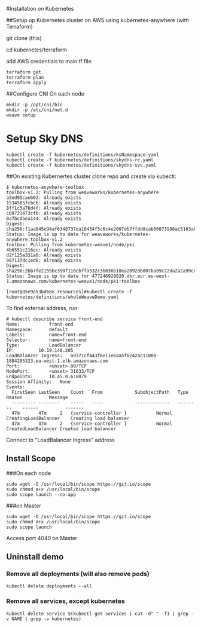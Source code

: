 #Installation on Kubernetes


##Setup up Kubernetes cluster on AWS using kubernetes-anywhere (with Terraform)

git clone (this)

cd kubernetes/terraform

add AWS credentials to main.tf file

```
terraform get
terraform plan
terraform apply
```

##Configure CNI
On each node 

```
mkdir -p /opt/cni/bin
mkdir -p /etc/cni/net.d
weave setup
```

# Setup Sky DNS
```
kubectl create -f kubernetes/definitions/ksNamespace.yaml
kubectl create -f kubernetes/definitions/skydns-rc.yaml
kubectl create -f kubernetes/definitions/skydns-svc.yaml
```


##On existing Kubernertes cluster clone repo and create via kubectl:


```
$ kubernetes-anywhere-toolbox
toolbox-v1.2: Pulling from weaveworks/kubernetes-anywhere
a3ed95caeb02: Already exists
1534505fcbc6: Already exists
8ff1c5a70d4f: Already exists
c09721473cfb: Already exists
0a7bcdbea144: Already exists
Digest: sha256:f1aa045e94af6348737ea10434f5c6c4e2007eb7ffdd8cab06073986ac5163a6
Status: Image is up to date for weaveworks/kubernetes-anywhere:toolbox-v1.2
toolbox: Pulling from kubernetes-weave1/node/pki
4b6551c216ec: Already exists
d2f125e331a0: Already exists
987137dc1ed6: Already exists
Digest: sha256:2bb7fe2155bc390f110cbffa532c3b036b18ea2092d6807bab9c22da2a2a99cc
Status: Image is up to date for 477246929820.dkr.ecr.eu-west-1.amazonaws.com/kubernetes-weave1/node/pki:toolbox

[root@35e9a53bd68e resources]#kubectl create -f kubernetes/definitions/wholeWeaveDemo.yaml
```

To find external address, run:
```
# kubectl describe service front-end
Name:			front-end
Namespace:		default
Labels:			name=front-end
Selector:		name=front-end
Type:			LoadBalancer
IP:			10.19.148.205
LoadBalancer Ingress:	a9371cf443f6e11e6aa5f0242ac11000-1884285323.eu-west-1.elb.amazonaws.com
Port:			<unset>	80/TCP
NodePort:		<unset>	31633/TCP
Endpoints:		10.45.0.6:8079
Session Affinity:	None
Events:
  FirstSeen	LastSeen	Count	From			SubobjectPath	Type		Reason			Message
  ---------	--------	-----	----			-------------	--------	------			-------
  47m		47m		2	{service-controller }			Normal		CreatingLoadBalancer	Creating load balancer
  47m		47m		2	{service-controller }			Normal		CreatedLoadBalancer	Created load balancer
  ```

Connect to "LoadBalancer Ingress" address

## Install Scope

###On each node
```
sudo wget -O /usr/local/bin/scope https://git.io/scope
sudo chmod a+x /usr/local/bin/scope
sudo scope launch --no-app
```
###on Master
```
sudo wget -O /usr/local/bin/scope https://git.io/scope
sudo chmod a+x /usr/local/bin/scope
sudo scope launch
```

Access port 4040 on Master

## Uninstall demo

### Remove all deployments (will also remove pods)
```
kubectl delete deployments --all
```
### Remove all services, except kubernetes
```
kubectl delete service $(kubectl get services | cut -d" " -f1 | grep -v NAME | grep -v kubernetes)
```